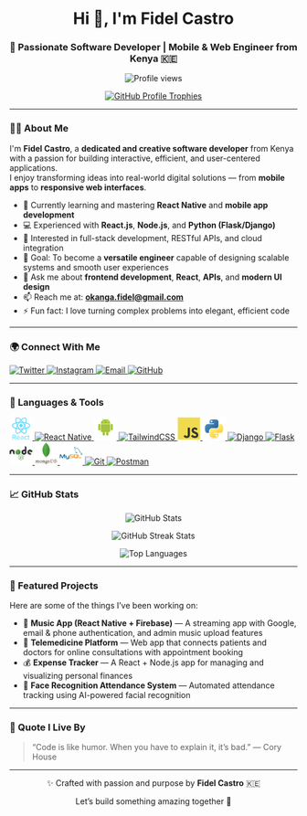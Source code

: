 <h1 align="center">Hi 👋, I'm Fidel Castro</h1>
<h3 align="center">🚀 Passionate Software Developer | Mobile & Web Engineer from Kenya 🇰🇪</h3>

<p align="center">
  <img src="https://komarev.com/ghpvc/?username=castro32&label=Profile%20views&color=0e75b6&style=flat" alt="Profile views" />
</p>

<p align="center">
  <a href="https://github-profile-trophy.vercel.app/?username=castro32&theme=onedark&margin-w=10">
    <img src="https://github-profile-trophy.vercel.app/?username=castro32&theme=onedark&margin-w=10" alt="GitHub Profile Trophies" />
  </a>
</p>

---

### 👨‍💻 About Me

I'm **Fidel Castro**, a **dedicated and creative software developer** from Kenya with a passion for building interactive, efficient, and user-centered applications.  
I enjoy transforming ideas into real-world digital solutions — from **mobile apps** to **responsive web interfaces**.

- 🌱 Currently learning and mastering **React Native** and **mobile app development**
- 💻 Experienced with **React.js**, **Node.js**, and **Python (Flask/Django)**
- 🧩 Interested in full-stack development, RESTful APIs, and cloud integration
- 🎯 Goal: To become a **versatile engineer** capable of designing scalable systems and smooth user experiences
- 💬 Ask me about **frontend development**, **React**, **APIs**, and **modern UI design**
- 📫 Reach me at: **okanga.fidel@gmail.com**
- ⚡ Fun fact: I love turning complex problems into elegant, efficient code

---

### 🌍 Connect With Me

<p align="left">
  <a href="https://twitter.com/castro_okanga" target="_blank">
    <img src="https://raw.githubusercontent.com/rahuldkjain/github-profile-readme-generator/master/src/images/icons/Social/twitter.svg" alt="Twitter" height="30" width="40" />
  </a>
  <a href="https://instagram.com/cas_fide.l" target="_blank">
    <img src="https://raw.githubusercontent.com/rahuldkjain/github-profile-readme-generator/master/src/images/icons/Social/instagram.svg" alt="Instagram" height="30" width="40" />
  </a>
  <a href="mailto:okanga.fidel@gmail.com" target="_blank">
    <img src="https://www.svgrepo.com/show/223047/gmail.svg" alt="Email" height="30" width="40" />
  </a>
  <a href="https://github.com/castro32" target="_blank">
    <img src="https://cdn.jsdelivr.net/npm/simple-icons@v3/icons/github.svg" alt="GitHub" height="30" width="40" />
  </a>
</p>

---

### 🧠 Languages & Tools

<p align="left">
  <a href="https://reactjs.org/" target="_blank" rel="noreferrer">
    <img src="https://raw.githubusercontent.com/devicons/devicon/master/icons/react/react-original-wordmark.svg" alt="React" width="40" height="40"/>
  </a>
  <a href="https://reactnative.dev/" target="_blank" rel="noreferrer">
    <img src="https://reactnative.dev/img/header_logo.svg" alt="React Native" width="40" height="40"/>
  </a>
  <a href="https://developer.android.com" target="_blank" rel="noreferrer">
    <img src="https://raw.githubusercontent.com/devicons/devicon/master/icons/android/android-original-wordmark.svg" alt="Android" width="40" height="40"/>
  </a>
  <a href="https://tailwindcss.com/" target="_blank" rel="noreferrer">
    <img src="https://www.vectorlogo.zone/logos/tailwindcss/tailwindcss-icon.svg" alt="TailwindCSS" width="40" height="40"/>
  </a>
  <a href="https://developer.mozilla.org/en-US/docs/Web/JavaScript" target="_blank" rel="noreferrer">
    <img src="https://raw.githubusercontent.com/devicons/devicon/master/icons/javascript/javascript-original.svg" alt="JavaScript" width="40" height="40"/>
  </a>
  <a href="https://www.python.org/" target="_blank" rel="noreferrer">
    <img src="https://raw.githubusercontent.com/devicons/devicon/master/icons/python/python-original.svg" alt="Python" width="40" height="40"/>
  </a>
  <a href="https://www.djangoproject.com/" target="_blank" rel="noreferrer">
    <img src="https://cdn.worldvectorlogo.com/logos/django.svg" alt="Django" width="40" height="40"/>
  </a>
  <a href="https://flask.palletsprojects.com/" target="_blank" rel="noreferrer">
    <img src="https://www.vectorlogo.zone/logos/pocoo_flask/pocoo_flask-icon.svg" alt="Flask" width="40" height="40"/>
  </a>
  <a href="https://nodejs.org/" target="_blank" rel="noreferrer">
    <img src="https://raw.githubusercontent.com/devicons/devicon/master/icons/nodejs/nodejs-original-wordmark.svg" alt="Node.js" width="40" height="40"/>
  </a>
  <a href="https://www.mongodb.com/" target="_blank" rel="noreferrer">
    <img src="https://raw.githubusercontent.com/devicons/devicon/master/icons/mongodb/mongodb-original-wordmark.svg" alt="MongoDB" width="40" height="40"/>
  </a>
  <a href="https://www.mysql.com/" target="_blank" rel="noreferrer">
    <img src="https://raw.githubusercontent.com/devicons/devicon/master/icons/mysql/mysql-original-wordmark.svg" alt="MySQL" width="40" height="40"/>
  </a>
  <a href="https://git-scm.com/" target="_blank" rel="noreferrer">
    <img src="https://www.vectorlogo.zone/logos/git-scm/git-scm-icon.svg" alt="Git" width="40" height="40"/>
  </a>
  <a href="https://postman.com" target="_blank" rel="noreferrer">
    <img src="https://www.vectorlogo.zone/logos/getpostman/getpostman-icon.svg" alt="Postman" width="40" height="40"/>
  </a>
</p>

---

### 📈 GitHub Stats

<p align="center">
  <img src="https://github-readme-stats.vercel.app/api?username=castro32&show_icons=true&theme=tokyonight" alt="GitHub Stats" />
</p>

<p align="center">
  <img src="https://github-readme-streak-stats.herokuapp.com/?user=castro32&theme=tokyonight" alt="GitHub Streak Stats" />
</p>

<p align="center">
  <img src="https://github-readme-stats.vercel.app/api/top-langs/?username=castro32&layout=compact&theme=tokyonight" alt="Top Languages" />
</p>

---

### 🧩 Featured Projects

Here are some of the things I’ve been working on:

- 🎵 **Music App (React Native + Firebase)** — A streaming app with Google, email & phone authentication, and admin music upload features  
- 💊 **Telemedicine Platform** — Web app that connects patients and doctors for online consultations with appointment booking  
- 💰 **Expense Tracker** — A React + Node.js app for managing and visualizing personal finances  
- 🧠 **Face Recognition Attendance System** — Automated attendance tracking using AI-powered facial recognition  

---

### 💬 Quote I Live By
> “Code is like humor. When you have to explain it, it’s bad.” — Cory House

---

<p align="center">✨ Crafted with passion and purpose by <strong>Fidel Castro</strong> 🇰🇪</p>
<p align="center">Let’s build something amazing together 🚀</p>
